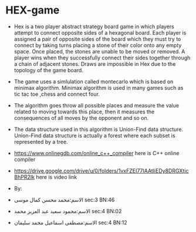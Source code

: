 # HEX-game 
- Hex is a two player abstract strategy board game in which players attempt to connect opposite sides of a hexagonal board.
Each player is assigned a pair of opposite sides of the board which they must try to connect by taking turns placing a stone 
of their color onto any empty space. Once placed, the stones are unable to be moved or removed. A player wins when they 
successfully connect their sides together through a chain of adjacent stones. Draws are impossible in Hex due to the topology 
of the game board.
- The game uses a simlulation called montecarlo which is based on minimax algorithm. Minimax algorithm is used in many games 
such as tic tac toe ,chess and connect four.
- The algorithm goes throw all possible places and measure the value related to moving towards this place, then it measures the consequences of all moves by the opponent and so on.
- The data structure used in this algorithm is Union-Find data structure. Union-Find data structure is actually a forest where each subset is represented by a tree.

- https://www.onlinegdb.com/online_c++_compiler here is C++ online compiler
- https://drive.google.com/drive/u/0/folders/1vxFZEI77IAAtIiEDy8DRGXtjcBhPR2Ik here is video link 
- By:
- الاسم:محمد محسن كمال موسى              sec:3 BN:46
- الاسم:محمود سعيد عبد العزيز محمد      sec:4 BN:02
- الاسم:مصطفى اسماعیل محمد سلیمان       sec:4 BN:12
